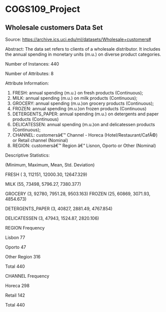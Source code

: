 # COGS109_Project

## Wholesale customers Data Set
Source: https://archive.ics.uci.edu/ml/datasets/Wholesale+customers#

Abstract: The data set refers to clients of a wholesale distributor. It includes the annual spending in monetary units (m.u.) on diverse product categories.

Number of Instances: 440

Number of Attributes: 8

Attribute Information:

1) FRESH: annual spending (m.u.) on fresh products (Continuous);
2) MILK: annual spending (m.u.) on milk products (Continuous);
3) GROCERY: annual spending (m.u.)on grocery products (Continuous);
4) FROZEN: annual spending (m.u.)on frozen products (Continuous)
5) DETERGENTS_PAPER: annual spending (m.u.) on detergents and paper products (Continuous)
6) DELICATESSEN: annual spending (m.u.)on and delicatessen products (Continuous);
7) CHANNEL: customersâ€™ Channel - Horeca (Hotel/Restaurant/CafÃ©) or Retail channel (Nominal)
8) REGION: customersâ€™ Region â€“ Lisnon, Oporto or Other (Nominal)

Descriptive Statistics:

(Minimum, Maximum, Mean, Std. Deviation)

FRESH ( 3, 112151, 12000.30, 12647.329)

MILK (55, 73498, 5796.27, 7380.377)

GROCERY (3, 92780, 7951.28, 9503.163)
FROZEN (25, 60869, 3071.93, 4854.673)

DETERGENTS_PAPER (3, 40827, 2881.49, 4767.854)

DELICATESSEN (3, 47943, 1524.87, 2820.106)


REGION Frequency

Lisbon 77

Oporto 47

Other Region 316

Total 440

CHANNEL Frequency

Horeca 298

Retail 142

Total 440 
